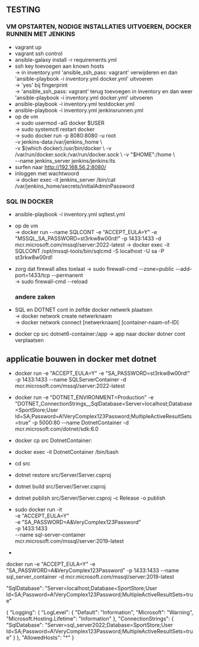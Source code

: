 
## TESTING


### VM OPSTARTEN, NODIGE INSTALLATIES UITVOEREN, DOCKER RUNNEN MET JENKINS

- vagrant up
- vagrant ssh control
- ansible-galaxy install -r requirements.yml
- ssh key toevoegen aan known hosts   
  -> in inventory.yml 'ansible_ssh_pass: vagrant' verwijderen en dan 'ansible-playbook -i inventory.yml docker.yml' uitvoeren  
  -> 'yes' bij fingerprint  
  ->  'ansible_ssh_pass: vagrant' terug toevoegen in inventory en dan weer 'ansible-playbook -i inventory.yml docker.yml' uitvoeren  
- ansible-playbook -i inventory.yml testdocker.yml
- ansible-playbook -i inventory.yml jenkinsrunnen.yml 
- op de vm    
  -> sudo usermod -aG docker $USER  
  -> sudo systemctl restart docker  
  -> sudo docker run -p 8080:8080 -u root \
          -v jenkins-data:/var/jenkins_home \  
          -v $(which docker):/usr/bin/docker \  
          -v /var/run/docker.sock:/var/run/docker.sock \  
          -v "$HOME":/home \  
          --name jenkins_server jenkins/jenkins:lts
- surfen naar http://192.168.56.2:8080/
- inloggen met wachtwoord  
  -> docker exec -it jenkins_server /bin/cat /var/jenkins_home/secrets/initialAdminPassword


### SQL IN DOCKER

- ansible-playbook -i inventory.yml sqltest.yml
- op de vm  
  -> docker run --name SQLCONT -e "ACCEPT_EULA=Y" -e "MSSQL_SA_PASSWORD=st3rkw8w00rd!" -p 1433:1433 -d mcr.microsoft.com/mssql/server:2022-latest
  -> docker exec -it SQLCONT /opt/mssql-tools/bin/sqlcmd -S localhost -U sa -P st3rkw8w00rd!  
- zorg dat firewall alles toelaat 
  -> sudo firewall-cmd --zone=public --add-port=1433/tcp --permanent  
  -> sudo firewall-cmd --reload




  ### andere zaken


 - SQL en DOTNET cont in zelfde docker netwerk plaatsen  
   -> docker network create netwerknaam  
   -> docker network connect [netwerknaam] [container-naam-of-ID]
 - docker cp src dotnet6-container:/app -> app naar docker dotner cont verplaatsen


 ## applicatie bouwen in docker met dotnet


- docker run -e "ACCEPT_EULA=Y" -e "SA_PASSWORD=st3rkw8w00rd!" -p 1433:1433 --name SQLServerContainer -d mcr.microsoft.com/mssql/server:2022-latest

- docker run -e "DOTNET_ENVIRONMENT=Production" -e "DOTNET_ConnectionStrings__SqlDatabase=Server=localhost;Database=SportStore;User Id=SA;Password=A!VeryComplex123Password;MultipleActiveResultSets=true" -p 5000:80 --name DotnetContainer -d mcr.microsoft.com/dotnet/sdk:6.0
- docker cp src DotnetContainer:
- docker exec -it DotnetContainer /bin/bash 
- cd src
- dotnet restore src/Server/Server.csproj
- dotnet build src/Server/Server.csproj
- dotnet publish src/Server/Server.csproj -c Release -o publish









- sudo docker run -it \
    -e "ACCEPT_EULA=Y" \
    -e "SA_PASSWORD=A&VeryComplex123Password" \
    -p 1433:1433 \
    --name sql-server-container \
    mcr.microsoft.com/mssql/server:2019-latest

- 
  

docker run -e "ACCEPT_EULA=Y" -e "SA_PASSWORD=A&VeryComplex123Password" -p 1433:1433 --name sql_server_container -d mcr.microsoft.com/mssql/server:2019-latest


"SqlDatabase": "Server=localhost;Database=SportStore;User Id=SA;Password=A!VeryComplex123Password;MultipleActiveResultSets=true"




{
  "Logging": {
    "LogLevel": {
      "Default": "Information",
      "Microsoft": "Warning",
      "Microsoft.Hosting.Lifetime": "Information"
    },
    "ConnectionStrings": {
      "SqlDatabase": "Server=sql_server2022;Database=SportStore;User Id=SA;Password=A!VeryComplex123Password;MultipleActiveResultSets=true"
    }
  },
  "AllowedHosts": "*"
}







  



